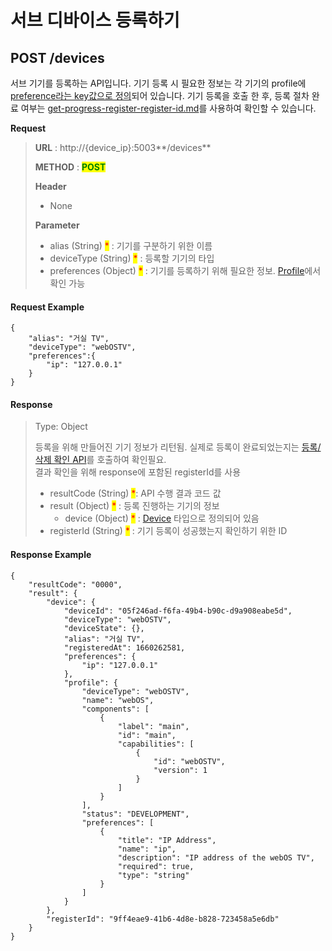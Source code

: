 # 서브 디바이스 등록하기

## POST /devices

서브 기기를 등록하는 API입니다. 기기 등록 시 필요한 정보는 각 기기의 profile에 [preference라는 key값으로 정의](../../../../fundamentals/damda-device/custom-sub-device/profile.md)되어 있습니다. 기기 등록을 호출 한 후, 등록 절차 완료 여부는 [get-progress-register-register-id.md](get-progress-register-register-id.md "mention")를 사용하여 확인할 수 있습니다.



**Request**

> **URL** : http://{device\_ip}:5003**/devices**
>
> **METHOD** : <mark style="color:green;">**POST**</mark>
>
> **Header**&#x20;
>
> * None
>
> **Parameter**
>
> * alias (String) <mark style="color:red;">\*</mark> : 기기를 구분하기 위한 이름
> * deviceType (String) <mark style="color:red;">\*</mark> : 등록할 기기의 타입
> * preferences (Object) <mark style="color:red;">\*</mark> : 기기를 등록하기 위해 필요한 정보. [Profile](../../../../fundamentals/damda-device/custom-sub-device/profile.md)에서 확인 가능

#### Request Example

```
{
    "alias": "거실 TV",
    "deviceType": "webOSTV",
    "preferences":{
        "ip": "127.0.0.1"
    }
}
```

#### Response

> Type: Object
>
> 등록을 위해 만들어진 기기 정보가 리턴됨. 실제로 등록이 완료되었는지는 [등록/삭제 확인 API](get-progress-register-register-id.md)를 호출하여 확인필요.\
> 결과 확인을 위해 response에 포함된 registerId를 사용
>
> * resultCode (String) <mark style="color:red;">\*</mark>: API 수행 결과 코드 값
> * result (Object) <mark style="color:red;">\*</mark> : 등록 진행하는 기기의 정보
>   * device (Object) <mark style="color:red;">\*</mark> : [Device](../types/device.md) 타입으로 정의되어 있음
> * registerId (String) <mark style="color:red;">\*</mark> : 기기 등록이 성공했는지 확인하기 위한 ID

#### Response Example

```
{
    "resultCode": "0000",
    "result": {
        "device": {
            "deviceId": "05f246ad-f6fa-49b4-b90c-d9a908eabe5d",
            "deviceType": "webOSTV",
            "deviceState": {},
            "alias": "거실 TV",
            "registeredAt": 1660262581,
            "preferences": {
                "ip": "127.0.0.1"
            },
            "profile": {
                "deviceType": "webOSTV",
                "name": "webOS",
                "components": [
                    {
                        "label": "main",
                        "id": "main",
                        "capabilities": [
                            {
                                "id": "webOSTV",
                                "version": 1
                            }
                        ]
                    }
                ],
                "status": "DEVELOPMENT",
                "preferences": [
                    {
                        "title": "IP Address",
                        "name": "ip",
                        "description": "IP address of the webOS TV",
                        "required": true,
                        "type": "string"
                    }
                ]
            }
        },
        "registerId": "9ff4eae9-41b6-4d8e-b828-723458a5e6db"
    }
}
```

